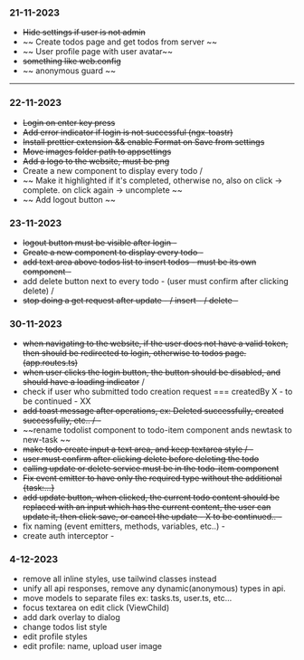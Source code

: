 ### 21-11-2023

- ~~Hide settings if user is not admin~~
- ~~ Create todos page and get todos from server ~~
- ~~ User profile page with user avatar~~
- ~~something like web.config~~
- ~~ anonymous guard ~~

---

### 22-11-2023

- ~~Login on enter key press~~
- ~~Add error indicator if login is not successful (ngx-toastr)~~
- ~~Install prettier extension && enable Format on Save from settings~~
- ~~Move images folder path to appsettings~~
- ~~Add a logo to the website, must be png~~
- Create a new component to display every todo /
- ~~ Make it highlighted if it's completed, otherwise no, also on click -> complete. on click again -> uncomplete ~~
- ~~ Add logout button ~~

### 23-11-2023

- ~~logout button must be visible after login -~~
- ~~Create a new component to display every todo -~~
- ~~add text area above todos list to insert todos - must be its own component -~~
- add delete button next to every todo - (user must confirm after clicking delete) /
- ~~stop doing a get request after update - / insert - / delete -~~

### 30-11-2023

- ~~when navigating to the website, if the user does not have a valid token, then should be redirected to login, otherwise to todos page. (app.routes.ts)~~
- ~~when user clicks the login button, the button should be disabled, and should have a loading indicator~~ /
- check if user who submitted todo creation request === createdBy X - to be continued - XX
- ~~add toast message after operations, ex: Deleted successfully, created successfully, etc.. / -~~
- ~~rename todolist component to todo-item component ands newtask to new-task ~~
- ~~make todo create input a text area, and keep textarea style / -~~
- ~~user must confirm after clicking delete before deleting the todo~~
- ~~calling update or delete service must be in the todo-item component~~
- ~~Fix event emitter to have only the required type without the additional {task:...}~~
- ~~add update button, when clicked, the current todo content should be replaced with an input which has the current content, the user can update it, then click save, or cancel the update - X to be continued.. -~~
- fix naming (event emitters, methods, variables, etc..) -
- create auth interceptor -


### 4-12-2023

- remove all inline styles, use tailwind classes instead
- unify all api responses, remove any dynamic(anonymous) types in api.
- move models to separate files ex: tasks.ts, user.ts, etc...
- focus textarea on edit click (ViewChild)
- add dark overlay to dialog
- change todos list style
- edit profile styles
- edit profile: name, upload user image